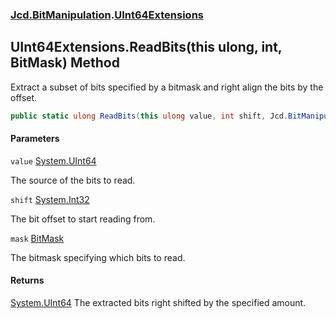### [Jcd.BitManipulation](Jcd.BitManipulation.md 'Jcd.BitManipulation').[UInt64Extensions](Jcd.BitManipulation.UInt64Extensions.md 'Jcd.BitManipulation.UInt64Extensions')

## UInt64Extensions.ReadBits(this ulong, int, BitMask) Method

Extract a subset of bits specified by a bitmask and right align the bits by the offset.

```csharp
public static ulong ReadBits(this ulong value, int shift, Jcd.BitManipulation.BitMask mask);
```
#### Parameters

<a name='Jcd.BitManipulation.UInt64Extensions.ReadBits(thisulong,int,Jcd.BitManipulation.BitMask).value'></a>

`value` [System.UInt64](https://docs.microsoft.com/en-us/dotnet/api/System.UInt64 'System.UInt64')

The source of the bits to read.

<a name='Jcd.BitManipulation.UInt64Extensions.ReadBits(thisulong,int,Jcd.BitManipulation.BitMask).shift'></a>

`shift` [System.Int32](https://docs.microsoft.com/en-us/dotnet/api/System.Int32 'System.Int32')

The bit offset to start reading from.

<a name='Jcd.BitManipulation.UInt64Extensions.ReadBits(thisulong,int,Jcd.BitManipulation.BitMask).mask'></a>

`mask` [BitMask](Jcd.BitManipulation.BitMask.md 'Jcd.BitManipulation.BitMask')

The bitmask specifying which bits to read.

#### Returns
[System.UInt64](https://docs.microsoft.com/en-us/dotnet/api/System.UInt64 'System.UInt64')
The extracted bits right shifted by the specified amount.